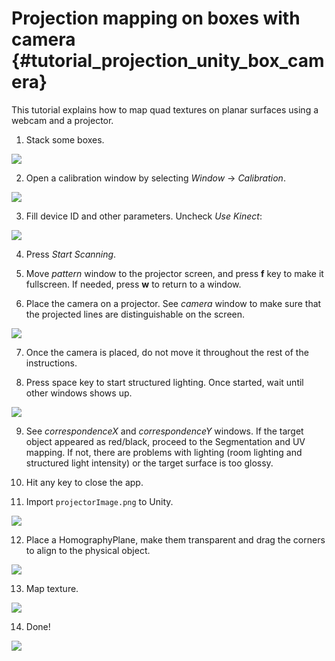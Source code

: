 Projection mapping on boxes with camera {#tutorial_projection_unity_box_camera}
========

This tutorial explains how to map quad textures on planar surfaces using a webcam and a projector.

1. Stack some boxes.

![](img/box.png)

2. Open a calibration window by selecting *Window* -> *Calibration*.

![](img/menu.png)

3. Fill device ID and other parameters. Uncheck *Use Kinect*:

![](img/captureNoKinect.png)

4. Press *Start Scanning*.

5. Move *pattern* window to the projector screen, and press **f** key to make it fullscreen. If needed, press **w** to return to a window.

6. Place the camera on a projector. See *camera* window to make sure that the projected lines are distinguishable on the screen.

![](img/webcamMount.png)

7. Once the camera is placed, do not move it throughout the rest of the instructions.

8. Press space key to start structured lighting. Once started, wait until other windows shows up.  

![](img/structured.png)

9. See *correspondenceX* and *correspondenceY* windows. If the target object appeared as red/black, proceed to the Segmentation and UV mapping. If not, there are problems with lighting (room lighting and structured light intensity) or the target surface is too glossy.

10. Hit any key to close the app.

11. Import `projectorImage.png` to Unity.

![](img/imagePlane.png)

12. Place a HomographyPlane, make them transparent and drag the corners to align to the physical object.

![](img/transparentPlane.png)

13. Map texture.

![](img/texturedPlane.png)

14. Done!

![](img/projectedPlane.png)
